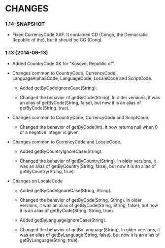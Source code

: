 CHANGES
=======

### 1.14-SNAPSHOT

* Fixed CurrencyCode.XAF. It contained CD (Congo, the Democratic
  Republic of the), but it should be CG (Cong).


### 1.13 (2014-06-13)

* Added CountryCode.XK for "Kosovo, Republic of".

* Changes common to CountryCode, CurrencyCode, LanguageAlpha3Code,
  LanguageCode, LocaleCode and ScriptCode.

  - Added getByCodeIgnoreCase(String).

  - Changed the behavior of getByCode(String). In older versions,
    it was an alias of getByCode(String, false), but now it is
    an alias of getByCode(String, true).

* Changes common to CountryCode, CurrencyCode and ScriptCode.

  - Changed the behavior of getByCode(int). It now returns null
    when 0 or a negative integer is given.

* Changes common to CurrencyCode and LocaleCode.

  - Added getByCountryIgnoreCase(String).

  - Changed the behavior of getByCountry(String). In older versions,
    it was an alias of getByCountry(String, false), but now it is
    an alias of getByCountry(String, true).

* Changes on LocaleCode

  - Added getByCodeIgnoreCase(String, String).

  - Changed the behavior of getByCode(String, String). In older
    versions, it was an alias of getByCode(String, String, false),
	but now it is an alias of getByCode(String, String, true).

  - Added getByLanguageIgnoreCase(String).

  - Changed the behavior of getByLanguage(String). In older versions,
    it was an alias of getByLanguage(String, false), but now it is
	an alias of getByLanguage(String, true).
